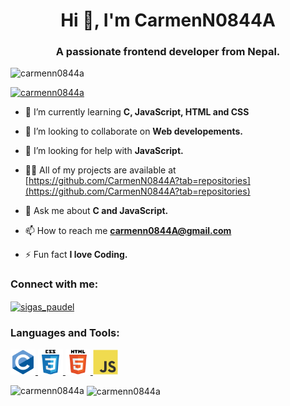 <h1 align="center">Hi 👋, I'm CarmenN0844A</h1>
<h3 align="center">A passionate frontend developer from Nepal.</h3>

<p align="left"> <img src="https://komarev.com/ghpvc/?username=carmenn0844a&label=Profile%20views&color=0e75b6&style=flat" alt="carmenn0844a" /> </p>

<p align="left"> <a href="https://github.com/ryo-ma/github-profile-trophy"><img src="https://github-profile-trophy.vercel.app/?username=carmenn0844a" alt="carmenn0844a" /></a> </p>

- 🌱 I’m currently learning **C, JavaScript, HTML and CSS**

- 👯 I’m looking to collaborate on **Web developements.**

- 🤝 I’m looking for help with **JavaScript.**

- 👨‍💻 All of my projects are available at [https://github.com/CarmenN0844A?tab=repositories](https://github.com/CarmenN0844A?tab=repositories)

- 💬 Ask me about **C and JavaScript.**

- 📫 How to reach me **carmenn0844A@gmail.com**

- ⚡ Fun fact **I love Coding.**

<h3 align="left">Connect with me:</h3>
<p align="left">
<a href="https://instagram.com/sigas_paudel" target="blank"><img align="center" src="https://raw.githubusercontent.com/rahuldkjain/github-profile-readme-generator/master/src/images/icons/Social/instagram.svg" alt="sigas_paudel" height="30" width="40" /></a>
</p>

<h3 align="left">Languages and Tools:</h3>
<p align="left"> <a href="https://www.cprogramming.com/" target="_blank" rel="noreferrer"> <img src="https://raw.githubusercontent.com/devicons/devicon/master/icons/c/c-original.svg" alt="c" width="40" height="40"/> </a> <a href="https://www.w3schools.com/css/" target="_blank" rel="noreferrer"> <img src="https://raw.githubusercontent.com/devicons/devicon/master/icons/css3/css3-original-wordmark.svg" alt="css3" width="40" height="40"/> </a> <a href="https://www.w3.org/html/" target="_blank" rel="noreferrer"> <img src="https://raw.githubusercontent.com/devicons/devicon/master/icons/html5/html5-original-wordmark.svg" alt="html5" width="40" height="40"/> </a> <a href="https://developer.mozilla.org/en-US/docs/Web/JavaScript" target="_blank" rel="noreferrer"> <img src="https://raw.githubusercontent.com/devicons/devicon/master/icons/javascript/javascript-original.svg" alt="javascript" width="40" height="40"/> </a> </p>

<p><img align="left" src="https://github-readme-stats.vercel.app/api/top-langs?username=carmenn0844a&show_icons=true&locale=en&layout=compact" alt="carmenn0844a" /></p>

<p>&nbsp;<img align="center" src="https://github-readme-stats.vercel.app/api?username=carmenn0844a&show_icons=true&locale=en" alt="carmenn0844a" /></p>
